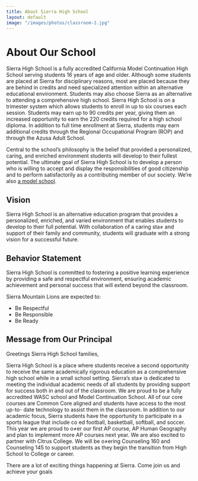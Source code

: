 ```yaml
---
title: About Sierra High School
layout: default
image: "/images/photos/classroom-2.jpg"
---
```


<div class="text" markdown="1">

# About Our School

Sierra High School is a fully accredited California Model Continuation High School serving students 16 years of age and older. Although some students are placed at Sierra for disciplinary reasons, most are placed because they are behind in credits and need specialized attention within an alternative educational environment. Students may also choose Sierra as an alternative to attending a comprehensive high school. Sierra High School is on a trimester system which allows students to enroll in up to six courses each session. Students may earn up to 90 credits per year, giving them an increased opportunity to earn the 220 credits required for a high school diploma. In addition to full time enrollment at Sierra, students may earn additional credits through the Regional Occupational Program (ROP) and through the Azusa Adult School.

Central to the school’s philosophy is the belief that provided a personalized, caring, and enriched environment students will develop to their fullest potential. The ultimate goal of Sierra High School is to develop a person who is willing to accept and display the responsibilities of good citizenship and to perform satisfactorily as a contributing member of our society. We’re also [a model school](http://info.sierrahighschool.jimthoburn.com/a-model-school/).

## Vision

Sierra High School is an alternative education program that provides a personalized, enriched, and varied environment that enables students to develop to their full potential. With collaboration of a caring sta≠ and support of their family and community, students will graduate with a strong vision for a successful future.

## Behavior Statement

Sierra High School is committed to fostering a positive learning experience by providing a safe and respectful environment, ensuring academic achievement and personal success that will extend beyond the classroom.

Sierra Mountain Lions are expected to:

* Be Respectful
* Be Responsible
* Be Ready

## Message from Our Principal

Greetings Sierra High School families,

Sierra High School is a place where students receive a second opportunity to receive the same academically rigorous education as a comprehensive high school while in a small school setting. Sierra’s sta≠ is dedicated to meeting the individual academic needs of all students by providing support for success both in and out of the classroom. We are proud to be a fully accredited WASC school and Model Continuation School. All of our core courses are Common Core aligned and students have access to the most up-to- date technology to assist them in the classroom. In addition to our academic focus, Sierra students have the opportunity to participate in a sports league that include co ed football, basketball, softball, and soccer. This year we are proud to o≠er our first AP course, AP Human Geography and plan to implement more AP courses next year. We are also excited to partner with Citrus College. We will be o≠ering Counseling 160 and Counseling 145 to support students as they begin the transition from High School to College or career.

There are a lot of exciting things happening at Sierra. Come join us and achieve your goals

</div>
